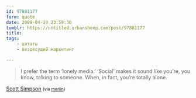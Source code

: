 ```yaml
---
id: 97881177
form: quote
date: 2009-04-19 23:59:30
tumblr: https://untitled.urbansheep.com/post/97881177
title: 
tags:
    - цитаты
    - вездесущий маркетинг

---
```


<blockquote>
I prefer the term ‘lonely media.’ ‘Social’ makes it sound like you’re, you know, talking to someone. When, in fact, you’re totally alone.
</blockquote>

<a href="http://twitter.com/scottsimpson/status/1556500447">Scott Simpson</a> <small>(via <a href="http://www.kungfugrippe.com/">merlin</a>)</small>
